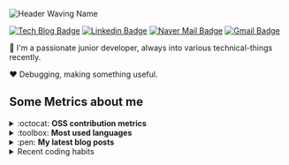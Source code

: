 ![Header Waving Name](https://capsule-render.vercel.app/api?type=waving&color=0:0096c7,25:0077b6,50:00b4d8,75:90e0ef,100:caf0f8&text=Gyubong%20Lee&fontAlign=21&fontAlignY=32&height=150&fontSize=50&fontColor=ffffff)

[![Tech Blog Badge](http://img.shields.io/badge/-Tech%20blog-black?style=flat-square&logo=github&link=https://jopemachine.github.io/)](https://jopemachine.github.io/)
[![Linkedin Badge](https://img.shields.io/badge/-LinkedIn-blue?style=flat-square&logo=Linkedin&logoColor=white&link=https://www.linkedin.com/in/gyu-bong-lee-a1a76b197/)](https://www.linkedin.com/in/gyubong-lee-a1a76b197/)
[![Naver Mail Badge](https://img.shields.io/badge/mailto:jopemachine@naver.com-2DB400?style=flat-square&logoColor=white&link=mailto:jopemachine@naver.com)](mailto:jopemachine@naver.com)
[![Gmail Badge](https://img.shields.io/badge/Gmail-d14836?style=flat-square&logo=Gmail&logoColor=white&link=mailto:jopemachine@gmail.com)](mailto:jopemachine@gmail.com)

:wave: I'm a passionate junior developer, always into various technical-things recently.

:heart: Debugging, making something useful.

<!-- :fire: Aims to be -->

## Some Metrics about me

<details>
<summary>:octocat: <b>OSS contribution metrics</b></summary>

![](https://github.com/jopemachine/jopemachine/blob/master/metrics/base.svg)
</details>

<details>
<summary>:toolbox: <b>Most used languages</b></summary>

![](https://github.com/jopemachine/jopemachine/blob/master/metrics/language.svg)
</details>

<details>
<summary>:pen: <b>My latest blog posts</b></summary>

[![](https://github.com/jopemachine/jopemachine/blob/master/metrics/rss.svg)](https://jopemachine.github.io/)
</details>

<details>
<summary>Recent coding habits</summary>

![](https://github.com/jopemachine/jopemachine/blob/master/metrics/habits.svg)
</details>

<!-- ## Contact -->

<!-- Tip: You can always find me on Github. -->

<!-- <a href="https://twitter.com/jopemachine">
  <img src="https://img.shields.io/badge/Twitter-%231DA1F2.svg?style=for-the-badge&logo=Twitter&logoColor=white" style="height: 21px;" />
</a>
 -->

